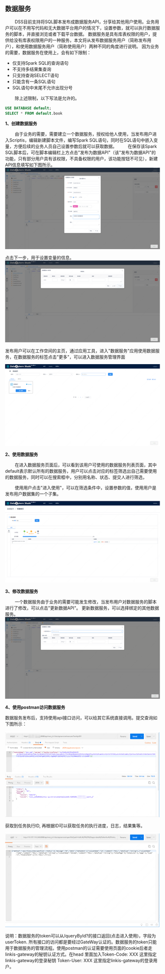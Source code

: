 数据服务
----------

&nbsp;&nbsp;&nbsp;&nbsp;&nbsp;&nbsp;&nbsp;&nbsp;DSS目前支持将SQL脚本发布成数据服务API，分享给其他用户使用。业务用户可以在不用写代码和无大数据平台用户的情况下，设置参数，就可以执行数据服务的脚本，并直接浏览或者下载平台数据。
数据服务是具有库表权限的用户，提供给没有库表权限用户的一种服务，本文将从发布数据服务用户（简称发布用户），和使用数据服务用户（简称使用用户）两种不同的角度进行说明。
因为业务的需要，数据服务在使用上，会有如下限制：
* 仅支持Spark SQL的查询语句
* 不支持多结果集查询
* 只支持查询SELECT语句
* 只能含有一条SQL语句
* SQL语句中末尾不允许出现分号 

&nbsp;&nbsp;&nbsp;&nbsp;&nbsp;&nbsp;&nbsp;&nbsp;除上述限制，以下写法是允许的。
```sql
USE DATABASE default;
SELECT * FROM default.book
```

**1、创建数据服务**

&nbsp;&nbsp;&nbsp;&nbsp;&nbsp;&nbsp;&nbsp;&nbsp;由于业务的需要，需要建立一个数据服务，授权给他人使用，当发布用户进入Scriptis，编辑新建脚本文件，编写Spark SQL语句，同时在SQL语句中嵌入变量，方便后续的业务人员自己设置参数后就可以获取数据。
&nbsp;&nbsp;&nbsp;&nbsp;&nbsp;&nbsp;&nbsp;&nbsp;在保存该Spark SQL脚本后，可在脚本编辑栏上方点击"发布为数据API"（该"发布为数据API"的功能，只有部分用户具有该权限，不具备权限的用户，该功能按钮不可见），新建API信息填写如下图所示。
![](./images/createapiservice.png)

点击下一步，用于设置变量的信息。
![](./images/createapiservice_param.png)


发布用户可以在工作空间的主页，通过应用工具，进入"数据服务"应用使用数据服务，在数据服务的标签点击"更多"，可以进入数据服务管理界面

![](./images/apiservicepage.png)



**2、使用数据服务**

&nbsp;&nbsp;&nbsp;&nbsp;&nbsp;&nbsp;&nbsp;&nbsp;在进入数据服务页面后，可以看到该用户可使用的数据服务列表页面，其中default表示默认所有的数据服务，用户可以点击对应的标签筛选出自己需要使用的数据服务，同时可以在搜索框中，分别用名称、状态、提交人进行筛选，

&nbsp;&nbsp;&nbsp;&nbsp;&nbsp;&nbsp;&nbsp;&nbsp;使用用户点击"进入使用"，可以在筛选条件中，设置参数的值，使用用户是发布用户数据集的一个子集。

![](./images/useapiservice.png)

**3、修改数据服务**

&nbsp;&nbsp;&nbsp;&nbsp;&nbsp;&nbsp;&nbsp;&nbsp;一个数据服务由于业务的需要可能发生修改，当发布用户对数据服务的脚本进行了修改，可以点击"更新数据API"。
更新数据服务，可以选择绑定的其他数据服务。
![](./images/modifyapiservice.png)

**4、使用postman访问数据服务**

数据服务发布后，支持使用api接口访问，可以给其它系统直接调用。提交查询如下图所示：

![](./images/postman1.png)

获取到任务执行ID, 再根据ID可以获取任务的执行进度，日志，结果集等。

![](./images/postman2.png)

说明：数据服务的token可以从/queryById?的接口返回(点击进入使用)，字段为userToken.  所有接口的访问都是要经过GateWay认证的。数据服务的token只能用于数据服务的管理流程。使用postman的认证需要使用页面的cookie后者走linkis-gateway的秘钥认证方式。在head 里面加入Token-Code: XXX   这里指定linkis-gateway的登录秘钥   Token-User: XXX   这里指定linkis-gateway的登录用户。


